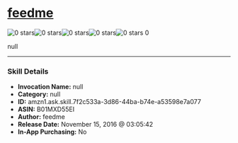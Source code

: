 # [feedme](http://alexa.amazon.com/#skills/amzn1.ask.skill.7f2c533a-3d86-44ba-b74e-a53598e7a077)
![0 stars](../../images/ic_star_border_black_18dp_1x.png)![0 stars](../../images/ic_star_border_black_18dp_1x.png)![0 stars](../../images/ic_star_border_black_18dp_1x.png)![0 stars](../../images/ic_star_border_black_18dp_1x.png)![0 stars](../../images/ic_star_border_black_18dp_1x.png) 0

null

***

### Skill Details

* **Invocation Name:** null
* **Category:** null
* **ID:** amzn1.ask.skill.7f2c533a-3d86-44ba-b74e-a53598e7a077
* **ASIN:** B01MXD55EI
* **Author:** feedme
* **Release Date:** November 15, 2016 @ 03:05:42
* **In-App Purchasing:** No

